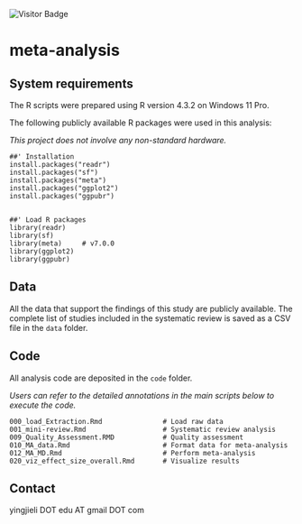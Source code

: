 ![Visitor Badge](https://visitor-badge.laobi.icu/badge?page_id=yingjie4science.meta-analysis-nature-health)

# meta-analysis


## System requirements

The R scripts were prepared using R version 4.3.2 on Windows 11 Pro.

The following publicly available R packages were used in this analysis:

*This project does not involve any non-standard hardware.* 

```
##' Installation
install.packages("readr")
install.packages("sf")
install.packages("meta")
install.packages("ggplot2")
install.packages("ggpubr")


##' Load R packages
library(readr)
library(sf)
library(meta)     # v7.0.0
library(ggplot2)
library(ggpubr)
```


## Data

All the data that support the findings of this study are publicly available. 
The complete list of studies included in the systematic review is saved as a CSV file in the `data` folder. 


## Code

All analysis code are deposited in the `code` folder.  

*Users can refer to the detailed annotations in the main scripts below to execute the code.*

```
000_load_Extraction.Rmd               # Load raw data
001_mini-review.Rmd                   # Systematic review analysis
009_Quality_Assessment.RMD            # Quality assessment
010_MA_data.Rmd                       # Format data for meta-analysis
012_MA_MD.Rmd                         # Perform meta-analysis
020_viz_effect_size_overall.Rmd       # Visualize results

```

## Contact
yingjieli DOT edu AT gmail DOT com

